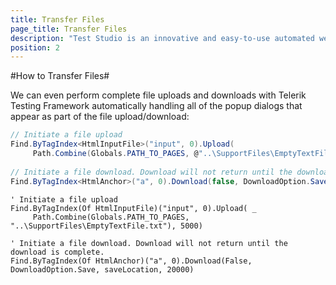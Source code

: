 ```yaml
---
title: Transfer Files
page_title: Transfer Files
description: "Test Studio is an innovative and easy-to-use automated web, WPF and load testing solution. Test Studio tests support essential technologies like ASP.NET AJAX, Silverlight, PHP and MVC. HTML5, Testing framework, functional testing, performance testing, load testing, exploratory testing, manual testing."
position: 2
---
```

#How to Transfer Files#

We can even perform complete file uploads and downloads with Telerik Testing Framework automatically handling all of the popup dialogs that appear as part of the file upload/download:

```C#
// Initiate a file upload
Find.ByTagIndex<HtmlInputFile>("input", 0).Upload(
     Path.Combine(Globals.PATH_TO_PAGES, @"..\SupportFiles\EmptyTextFile.txt"), 5000);
  
// Initiate a file download. Download will not return until the download is complete.
Find.ByTagIndex<HtmlAnchor>("a", 0).Download(false, DownloadOption.Save, saveLocation, 20000);
```
 

```VB
' Initiate a file upload
Find.ByTagIndex(Of HtmlInputFile)("input", 0).Upload( _
     Path.Combine(Globals.PATH_TO_PAGES, "..\SupportFiles\EmptyTextFile.txt"), 5000)
  
' Initiate a file download. Download will not return until the download is complete.
Find.ByTagIndex(Of HtmlAnchor)("a", 0).Download(False, DownloadOption.Save, saveLocation, 20000)
```


